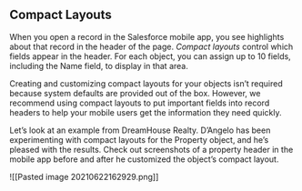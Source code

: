 ## Compact Layouts

When you open a record in the Salesforce mobile app, you see highlights about that record in the header of the page. _Compact layouts_ control which fields appear in the header. For each object, you can assign up to 10 fields, including the Name field, to display in that area.

Creating and customizing compact layouts for your objects isn’t required because system defaults are provided out of the box. However, we recommend using compact layouts to put important fields into record headers to help your mobile users get the information they need quickly.

Let’s look at an example from DreamHouse Realty. D’Angelo has been experimenting with compact layouts for the Property object, and he’s pleased with the results. Check out screenshots of a property header in the mobile app before and after he customized the object’s compact layout.

![[Pasted image 20210622162929.png]]